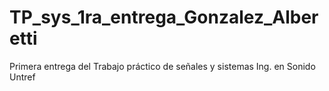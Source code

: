 # TP_sys_1ra_entrega_Gonzalez_Alberetti
Primera entrega del Trabajo práctico de señales y sistemas Ing. en Sonido Untref
